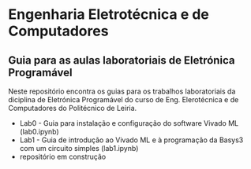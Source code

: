 # Engenharia Eletrotécnica e de Computadores
## Guia para as aulas laboratoriais de Eletrónica Programável

Neste repositório encontra os guias para os trabalhos laboratoriais da diciplina de Eletrónica Programável do curso de Eng. Elerotécnica e de Computadores do Politécnico de Leiria.

* Lab0 - Guia para instalação e configuração do software Vivado ML (lab0.ipynb)
* Lab1 - Guia de introdução ao Vivado ML e à programação da Basys3 com um circuito simples (lab1.ipynb)
* repositório em construção
